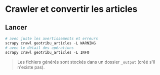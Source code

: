 # Crawler et convertir les articles

## Lancer

```powershell
# avec juste les avertissements et erreurs
scrapy crawl geotribu_articles -L WARNING
# avec le détail des opérations
scrapy crawl geotribu_articles -L INFO
```

> Les fichiers générés sont stockés dans un dossier `_output` (créé s'il n'existe pas).
